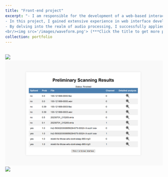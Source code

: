 ```yaml
---
title: "Front-end project"
excerpt: "- I am responsible for the development of a web-based interactive and interpretable visual interface for AI audio generation, designed to provide a user-friendly interface for the review and inspection of speech waveforms and spectrograms, and to show the clip probability at each point of the audio.
- In this project, I gained extensive experience in web interface development and became proficient in the Flask framework. By integrating front-end and back-end technologies, I successfully created a powerful and user-friendly interface.
- By delving into the realm of audio processing, I successfully applied this knowledge to interface development, ensuring the accuracy of audio data and optimizing its visualization effects.
<br/><img src='/images/waveform.png'> (***Click the title to get more pic.***)"
collection: portfolio
---
```


 <br/><img src='/images/upload.png'>
 <br/><img src='/images/table.png'>
 <br/><img src='/images/effecrpic.png'>